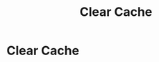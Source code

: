 ﻿---
uid: clear-cache
locale: en
title: Clear Cache
dnnversion: 09.02.00
related-topics: restart-application
---

# Clear Cache

